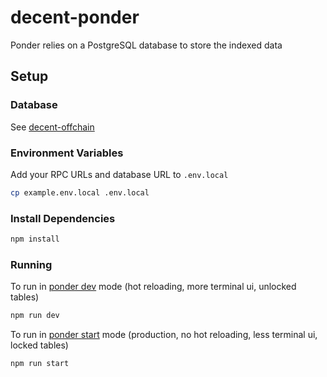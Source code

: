 # decent-ponder

Ponder relies on a PostgreSQL database to store the indexed data

## Setup
### Database

See [decent-offchain](../decent-offchain/README.md#database)

### Environment Variables
Add your RPC URLs and database URL to `.env.local`
```bash
cp example.env.local .env.local
```

### Install Dependencies
```bash
npm install
```

### Running
To run in [ponder dev](https://ponder.sh/docs/api-reference/ponder-cli#dev) mode (hot reloading, more terminal ui, unlocked tables)
```bash
npm run dev
```

To run in [ponder start](https://ponder.sh/docs/api-reference/ponder-cli#start) mode (production, no hot reloading, less terminal ui, locked tables) 
```bash
npm run start
```
